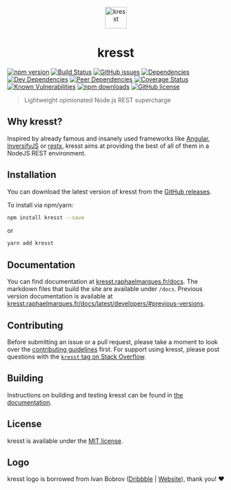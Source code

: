 <p align="center">
    <a href="https://kresst.raphaelmarques.fr/docs">
        <img src="https://raphaelmarques.fr/assets/img/logos/kresst-logo.png" alt="kresst" height="50"/>
    </a>
</p>

<h1 align="center">kresst</h1>

<p align="center">

[![npm version](https://badge.fury.io/js/kresst.svg)](https://badge.fury.io/js/kresst)
[![Build Status](https://travis-ci.org/kresst/kresst.svg?branch=dev)](https://travis-ci.org/kresst/kresst)
[![GitHub issues](https://img.shields.io/github/issues/kresst/kresst.svg)](https://github.com/kresst/kresst/issues)
[![Dependencies](https://david-dm.org/kresst/kresst.svg)](https://david-dm.org/kresst/kresst#info=dependencies)
[![Dev Dependencies](https://david-dm.org/kresst/kresst/dev-status.svg)](https://david-dm.org/kresst/kresst#info=devDependencies)
[![Peer Dependencies](https://david-dm.org/kresst/kresst/peer-status.svg)](https://david-dm.org/kresst/kresst#info=peerDependenciess)
[![Coverage Status](https://coveralls.io/repos/github/kresst/kresst/badge.svg?branch=dev)](https://coveralls.io/github/kresst/kresst?branch=dev)
[![Known Vulnerabilities](https://snyk.io/test/github/kresst/kresst/badge.svg)](https://snyk.io/test/github/kresst/kresst)
[![npm downloads](https://img.shields.io/npm/dm/kresst.svg)](https://npmjs.org/kresst)
[![GitHub license](https://img.shields.io/github/license/kresst/kresst.svg)](https://github.com/kresst/kresst/blob/master/LICENSE)

</p>

> Lightweight opinionated Node.js REST supercharge

## Why kresst?

Inspired by already famous and insanely used frameworks like [Angular](https://angular.io), [InversifyJS](http://inversify.io) or [restx](http://restx.io), kresst aims at providing the best of all of them in a NodeJS REST environment.

## Installation

You can download the latest version of kresst from the [GitHub releases](https://github.com/kresst/kresst/releases/latest).

To install via npm/yarn:

```bash
npm install kresst --save
```

or

```bash
yarn add kresst
```

## Documentation

You can find documentation at [kresst.raphaelmarques.fr/docs](https://kresst.raphaelmarques.fr/docs). The markdown files that build the site are available under `/docs`. Previous version documentation is available at [kresst.raphaelmarques.fr/docs/latest/developers/\#previous-versions](https://kresst.raphaelmarques.fr/docs/latest/developers/#previous-versions).

## Contributing

Before submitting an issue or a pull request, please take a moment to look over the [contributing guidelines](./docs/developers/contributing.md) first. For support using kresst, please post questions with the [`kresst` tag on Stack Overflow](http://stackoverflow.com/questions/tagged/kresst).

## Building

Instructions on building and testing kresst can be found in [the documentation](./docs/developers/contributing.md#building-and-testing).

## License

kresst is available under the [MIT license](http://opensource.org/licenses/MIT).

## Logo

kresst logo is borrowed from Ivan Bobrov ([Dribbble](https://dribbble.com/bigoodis) | [Website](http://www.ivanbobrov.com/)), thank you! ❤
